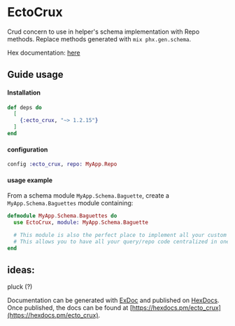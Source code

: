# EctoCrux

Crud concern to use in helper's schema implementation with Repo methods.
Replace methods generated with `mix phx.gen.schema`.

Hex documentation: [here](https://hexdocs.pm/ecto_crux/EctoCrux.html#content)

## Guide usage

#### Installation

```elixir
def deps do
  [
    {:ecto_crux, "~> 1.2.15"}
  ]
end
```

#### configuration

```elixir
config :ecto_crux, repo: MyApp.Repo
```

#### usage example
From a schema module `MyApp.Schema.Baguette`, create a `MyApp.Schema.Baguettes` module containing:

```elixir
defmodule MyApp.Schema.Baguettes do
  use EctoCrux, module: MyApp.Schema.Baguette

  # This module is also the perfect place to implement all your custom accessors/operations arround this schema.
  # This allows you to have all your query/repo code centralized in one file, keeping your code-base clean.
end
```


## ideas:
  pluck (?)

Documentation can be generated with [ExDoc](https://github.com/elixir-lang/ex_doc)
and published on [HexDocs](https://hexdocs.pm). Once published, the docs can
be found at [https://hexdocs.pm/ecto_crux](https://hexdocs.pm/ecto_crux).

